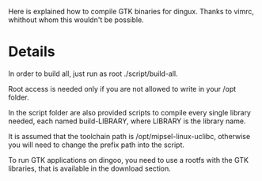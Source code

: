 Here is explained how to compile GTK binaries for dingux.
Thanks to vimrc, whithout whom this wouldn't be possible.

# Details #

In order to build all, just run as root ./script/build-all.

Root access is needed only if you are not allowed to write
in your /opt folder.

In the script folder are also provided scripts to compile
every single library needed, each named build-LIBRARY,
where LIBRARY is the library name.

It is assumed that the toolchain path is /opt/mipsel-linux-uclibc,
otherwise you will need to change the prefix path into the script.

To run GTK applications on dingoo, you need to use a rootfs with the
GTK libraries, that is available in the download section.